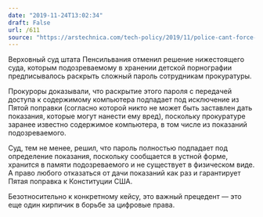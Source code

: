 ```yaml
---
date: "2019-11-24T13:02:34"
draft: False
url: /611
source: "https://arstechnica.com/tech-policy/2019/11/police-cant-force-child-porn-suspect-to-reveal-his-password-court-rules/"
---
```


Верховный суд штата Пенсильвания отменил решение нижестоящего суда, которым подозреваемому в хранении детской порнографии предписывалось раскрыть сложный пароль сотрудникам прокуратуры.

Прокуроры доказывали, что раскрытие этого пароля с передачей доступа к содержимому компьютера подпадает под исключение из Пятой поправки (согласно которой никто не может быть заставлен дать показания, которые могут нанести ему вред), поскольку прокуратуре заранее известно содержимое компьютера, в том числе из показаний подозреваемого.

Суд, тем не менее, решил, что пароль полностью подпадает под определение показания, поскольку сообщается в устной форме, хранится в памяти подозреваемого и не существует в физическом виде. А право любого отказаться от дачи показаний как раз и гарантирует Пятая поправка к Конституции США.

Безотносительно к конкретному кейсу, это важный прецедент — это еще один кирпичик в борьбе за цифровые права.
